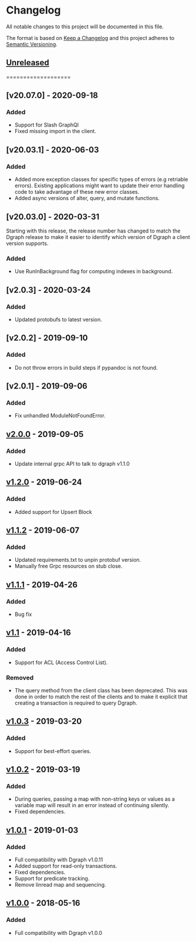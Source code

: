 # Changelog

All notable changes to this project will be documented in this file.

The format is based on [Keep a Changelog](http://keepachangelog.com/en/1.0.0/)
and this project adheres to [Semantic Versioning](http://semver.org/spec/v2.0.0.html).

## [Unreleased]
===================

## [v20.07.0] - 2020-09-18

### Added
- Support for Slash GraphQl
- Fixed missing import in the client.

## [v20.03.1] - 2020-06-03

### Added
- Added more exception classes for specific types of errors (e.g retriable
errors). Existing applications might want to update their error handling code to
take advantage of these new error classes.
- Added async versions of alter, query, and mutate functions.

## [v20.03.0] - 2020-03-31

Starting with this release, the release number has changed to match the Dgraph release
to make it easier to identify which version of Dgraph a client version supports.

### Added
- Use RunInBackground flag for computing indexes in background.

## [v2.0.3] - 2020-03-24

### Added
- Updated protobufs to latest version.

## [v2.0.2] - 2019-09-10

### Added
- Do not throw errors in build steps if pypandoc is not found.

## [v2.0.1] - 2019-09-06

### Added
- Fix unhandled ModuleNotFoundError.

## [v2.0.0] - 2019-09-05

### Added
- Update internal grpc API to talk to dgraph v1.1.0

## [v1.2.0] - 2019-06-24

### Added
- Added support for Upsert Block

## [v1.1.2] - 2019-06-07

### Added
- Updated requirements.txt to unpin protobuf version.
- Manually free Grpc resources on stub close.

## [v1.1.1] - 2019-04-26

### Added
- Bug fix

## [v1.1] - 2019-04-16

### Added
- Support for ACL (Access Control List).

### Removed
- The query method from the client class has been deprecated. This was done in
  order to match the rest of the clients and to make it explicit that creating a
  transaction is required to query Dgraph.

## [v1.0.3] - 2019-03-20

### Added
- Support for best-effort queries.

## [v1.0.2] - 2019-03-19

### Added
- During queries, passing a map with non-string keys or values as a variable
  map will result in an error instead of continuing silently.
- Fixed dependencies.

## [v1.0.1] - 2019-01-03

### Added
- Full compatibility with Dgraph v1.0.11
- Added support for read-only transactions.
- Fixed dependencies.
- Support for predicate tracking.
- Remove linread map and sequencing.

## [v1.0.0] - 2018-05-16

### Added
- Full compatibility with Dgraph v1.0.0

[Unreleased]:https://github.com/dgraph-io/pydgraph/compare/v1.0.0...HEAD
[v2.0.0]:https://github.com/dgraph-io/pydgraph/compare/v1.2.0...v2.0.0
[v1.2.0]:https://github.com/dgraph-io/pydgraph/compare/v1.1.2...v1.2.0
[v1.1.2]:https://github.com/dgraph-io/pydgraph/compare/v1.1.1...v1.1.2
[v1.1.1]:https://github.com/dgraph-io/pydgraph/compare/v1.1...v1.1.1
[v1.1]:https://github.com/dgraph-io/pydgraph/compare/v1.0.3...v1.1
[v1.0.3]:https://github.com/dgraph-io/pydgraph/compare/v1.0.2...v1.0.3
[v1.0.2]:https://github.com/dgraph-io/pydgraph/compare/v1.0.1...v1.0.2
[v1.0.1]:https://github.com/dgraph-io/pydgraph/compare/v1.0.0...v1.0.1
[v1.0.0]:https://github.com/dgraph-io/pydgraph/releases/tag/v1.0.0
